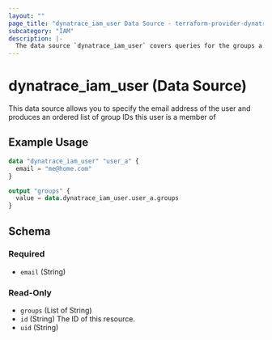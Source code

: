 ```yaml
---
layout: ""
page_title: "dynatrace_iam_user Data Source - terraform-provider-dynatrace"
subcategory: "IAM"
description: |-
  The data source `dynatrace_iam_user` covers queries for the groups a user is a member of
---
```


# dynatrace_iam_user (Data Source)

This data source allows you to specify the email address of the user and produces an ordered list of group IDs this user is a member of

## Example Usage

```terraform
data "dynatrace_iam_user" "user_a" {
  email = "me@home.com"
}

output "groups" {
  value = data.dynatrace_iam_user.user_a.groups
}

```

<!-- schema generated by tfplugindocs -->
## Schema

### Required

- `email` (String)

### Read-Only

- `groups` (List of String)
- `id` (String) The ID of this resource.
- `uid` (String)